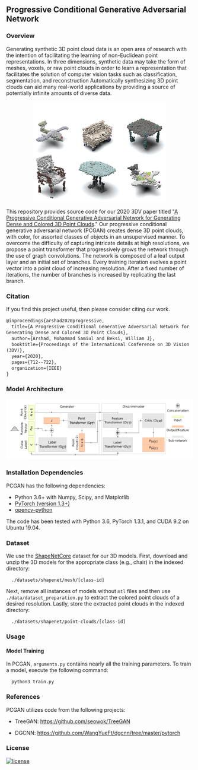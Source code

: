 ## Progressive Conditional Generative Adversarial Network

### Overview

Generating synthetic 3D point cloud data is an open area of research with the
intention of facilitating the learning of non-Euclidean point representations.
In three dimensions, synthetic data may take the form of meshes, voxels, or raw
point clouds in order to learn a representation that facilitates the solution
of computer vision tasks such as classification, segmentation, and
reconstruction Automatically synthesizing 3D point clouds can aid many
real-world applications by providing a source of potentially infinite amounts
of diverse data.

<p align="center">
<img src='./misc/pcgan_overview.png'>
</p>

This repository provides source code for our 2020 3DV paper titled "[A
Progressive Conditional Generative Adversarial Network for Generating Dense and
Colored 3D Point Clouds](https://arxiv.org/pdf/2010.05391.pdf)." Our
progressive conditional generative adversarial network (PCGAN) creates dense 3D
point clouds, with color, for assorted classes of objects in an unsupervised
manner. To overcome the difficulty of capturing intricate details at high
resolutions, we propose a point transformer that progressively grows the
network through the use of graph convolutions. The network is composed of a
leaf output layer and an initial set of branches. Every training iteration
evolves a point vector into a point cloud of increasing resolution. After a
fixed number of iterations, the number of branches is increased by replicating
the last branch. 

### Citation

If you find this project useful, then please consider citing our work.

```                                                                                                                                                           
@inproceedings{arshad2020progressive,
  title={A Progressive Conditional Generative Adversarial Network for Generating Dense and Colored 3D Point Clouds},
  author={Arshad, Mohammad Samiul and Beksi, William J},
  booktitle={Proceedings of the International Conference on 3D Vision (3DV)},
  year={2020},
  pages={712--722},
  organization={IEEE}
}                                                                                                                                                             
```   

### Model Architecture

<p align="center">
<img src="./misc/pcgan_model.png" alt="pcgan_model"/>
</p>

### Installation Dependencies

PCGAN has the following dependencies:

- Python 3.6+ with Numpy, Scipy, and Matplotlib
- [PyTorch (version 1.3+)](https://pytorch.org/get-started/locally/)
- [opencv-python](https://pypi.org/project/opencv-python/)

The code has been tested with Python 3.6, PyTorch 1.3.1, and CUDA 9.2 on Ubuntu 
19.04.

### Dataset

We use the [ShapeNetCore](https://www.shapenet.org/) dataset for our 3D models. 
First, download and unzip the 3D models for the appropriate class (e.g., chair) 
in the indexed directory:

      ./datasets/shapenet/mesh/[class-id]

Next, remove all instances of models without `mtl` files and then use 
`./data/dataset_preparation.py` to extract the colored point clouds of a desired
resolution. Lastly, store the extracted point clouds in the indexed directory:

      ./datasets/shapenet/point-clouds/[class-id]

### Usage

#### Model Training

In PCGAN, `arguments.py` contains nearly all the training parameters. To train a 
model, execute the following command: 

      python3 train.py
      
### References

PCGAN utilizes code from the following projects:

* TreeGAN: https://github.com/seowok/TreeGAN

* DGCNN: https://github.com/WangYueFt/dgcnn/tree/master/pytorch

### License

[![license](https://img.shields.io/github/license/mashape/apistatus.svg?maxAge=2592000)](https://github.com/robotic-vision-lab/Progressive-Conditional-Generative-Adversarial-Network/blob/main/LICENSE)
